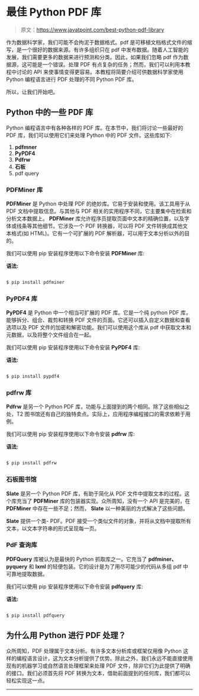 # 最佳 Python PDF 库

> 原文：<https://www.javatpoint.com/best-python-pdf-library>

作为数据科学家，我们可能不会拘泥于数据格式。pdf 是可移植文档格式文件的缩写，是一个很好的数据来源。有许多组织只在 pdf 中发布数据。随着人工智能的发展，我们需要更多的数据来进行预测和分类。因此，如果我们忽略 pdf 作为数据源，这可能是一个错误。处理 PDF 有点复杂的任务；然而，我们可以利用本教程中讨论的 API 来使事情变得更容易。本教程将简要介绍可供数据科学家使用 Python 编程语言进行 PDF 处理的不同 Python PDF 库。

所以，让我们开始吧。

## Python 中的一些 PDF 库

Python 编程语言中有各种各样的 PDF 库。在本节中，我们将讨论一些最好的 PDF 库，我们可以使用它们来处理 Python 中的 PDF 文件。这些库如下:

1.  **pdfmner**
2.  **PyPDF4**
3.  **Pdfrw**
4.  **石板**
5.  pdf query

### PDFMiner 库

**PDFMiner** 是 Python 中处理 PDF 的绝妙库。它易于安装和使用。该工具用于从 PDF 文档中提取信息。与其他与 PDF 相关的实用程序不同，它主要集中在检索和分析文本数据上。 **PDFMiner** 库允许程序员提取页面中文本的精确位置，以及字体或线条等其他细节。它涉及一个 PDF 转换器，可以将 PDF 文件转换成其他文本格式(如 HTML)。它有一个可扩展的 PDF 解析器，可以用于文本分析以外的目的。

我们可以使用 pip 安装程序使用以下命令安装 **PDFMiner** 库:

**语法:**

```py

$ pip install pdfminer

```

### PyPDF4 库

**PyPDF4** 是 Python 中一个相当可扩展的 PDF 库。它是一个纯 python PDF 库，能够拆分、组合、裁剪和转换 PDF 文件的页面。它还可以插入自定义数据和查看选项以及 PDF 文件的加密和解密功能。我们可以使用这个库从 pdf 中获取文本和元数据，以及将整个文件组合在一起。

我们可以使用 pip 安装程序使用以下命令安装 **PyPDF4** 库:

**语法:**

```py

$ pip install pypdf4

```

### pdfrw 库

**Pdfrw** 是另一个 Python PDF 库，功能与上面提到的两个相同。除了这些相似之处，T2 图书馆还有自己的独特卖点。实际上，应用程序编程接口的需求依赖于用例。

我们可以使用 pip 安装程序使用以下命令安装 **pdfrw** 库:

**语法:**

```py

$ pip install pdfrw

```

### 石板图书馆

**Slate** 是另一个 Python PDF 库，有助于简化从 PDF 文件中提取文本的过程。这个库充当了 **PDFMiner** 库的包装器实现。众所周知，没有一个 API 是完美的，在 **PDFMiner** 中存在一些不足；然而， **Slate** 以一种美丽的方式解决了这些问题。

**Slate** 提供一个类- PDF。PDF 接受一个类似文件的对象，并将从文档中提取所有文本，以文本字符串的形式呈现每一页。

### PdF 查询库

**PDFQuery** 库被认为是最快的 Python 抓取库之一。它充当了 **pdfminer、pyquery** 和 **lxml** 的轻便包装。它的设计是为了用尽可能少的代码从多组 pdf 中可靠地提取数据。

我们可以使用 pip 安装程序使用以下命令安装 **pdfquery** 库:

**语法:**

```py

$ pip install pdfquery

```

## 为什么用 Python 进行 PDF 处理？

众所周知，PDF 处理属于文本分析。有许多文本分析库或框架仅用像 Python 这样的编程语言设计，这为文本分析提供了优势。除此之外，我们永远不能直接使用现有的机器学习或自然语言处理框架来处理 PDF 文件，除非它们为此提供了明确的接口。我们必须首先将 PDF 转换为文本，借助前面提到的任何库，我们都可以轻松实现这一点。

* * *
